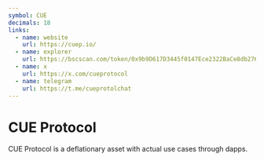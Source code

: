 ```yaml
---
symbol: CUE
decimals: 18
links:
  - name: website
    url: https://cuep.io/
  - name: explorer
    url: https://bscscan.com/token/0x9b9D617D3445f0147Ece2322BaCe8db2768D2770
  - name: x
    url: https://x.com/cueprotocol
  - name: telegram
    url: https://t.me/cueprotolchat
---
```


# CUE Protocol

CUE Protocol is a deflationary asset with actual use cases through dapps.
